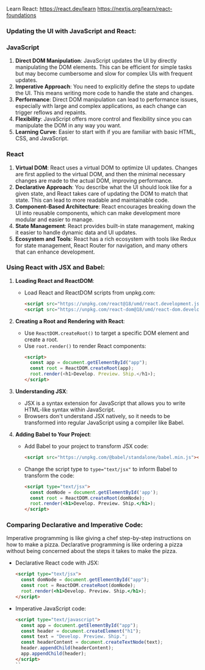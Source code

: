 Learn React:
https://react.dev/learn
https://nextjs.org/learn/react-foundations

### Updating the UI with JavaScript and React:

### JavaScript

1. **Direct DOM Manipulation**: JavaScript updates the UI by directly manipulating the DOM elements. This can be efficient for simple tasks but may become cumbersome and slow for complex UIs with frequent updates.
2. **Imperative Approach**: You need to explicitly define the steps to update the UI. This means writing more code to handle the state and changes.
3. **Performance**: Direct DOM manipulation can lead to performance issues, especially with large and complex applications, as each change can trigger reflows and repaints.
4. **Flexibility**: JavaScript offers more control and flexibility since you can manipulate the DOM in any way you want.
5. **Learning Curve**: Easier to start with if you are familiar with basic HTML, CSS, and JavaScript.

### React

1. **Virtual DOM**: React uses a virtual DOM to optimize UI updates. Changes are first applied to the virtual DOM, and then the minimal necessary changes are made to the actual DOM, improving performance.
2. **Declarative Approach**: You describe what the UI should look like for a given state, and React takes care of updating the DOM to match that state. This can lead to more readable and maintainable code.
3. **Component-Based Architecture**: React encourages breaking down the UI into reusable components, which can make development more modular and easier to manage.
4. **State Management**: React provides built-in state management, making it easier to handle dynamic data and UI updates.
5. **Ecosystem and Tools**: React has a rich ecosystem with tools like Redux for state management, React Router for navigation, and many others that can enhance development.

### Using React with JSX and Babel:

1. **Loading React and ReactDOM**:

   - Load React and ReactDOM scripts from unpkg.com:
     ```html
     <script src="https://unpkg.com/react@18/umd/react.development.js"></script>
     <script src="https://unpkg.com/react-dom@18/umd/react-dom.development.js"></script>
     ```

2. **Creating a Root and Rendering with React**:

   - Use `ReactDOM.createRoot()` to target a specific DOM element and create a root.
   - Use `root.render()` to render React components:
     ```html
     <script>
       const app = document.getElementById("app");
       const root = ReactDOM.createRoot(app);
       root.render(<h1>Develop. Preview. Ship.</h1>);
     </script>
     ```

3. **Understanding JSX**:

   - JSX is a syntax extension for JavaScript that allows you to write HTML-like syntax within JavaScript.
   - Browsers don't understand JSX natively, so it needs to be transformed into regular JavaScript using a compiler like Babel.

4. **Adding Babel to Your Project**:

   - Add Babel to your project to transform JSX code:
     ```html
     <script src="https://unpkg.com/@babel/standalone/babel.min.js"></script>
     ```
   - Change the script type to `type="text/jsx"` to inform Babel to transform the code:
     ```html
     <script type="text/jsx">
       const domNode = document.getElementById('app');
       const root = ReactDOM.createRoot(domNode);
       root.render(<h1>Develop. Preview. Ship.</h1>);
     </script>
     ```

### Comparing Declarative and Imperative Code:

Imperative programming is like giving a chef step-by-step instructions on how to make a pizza.
Declarative programming is like ordering a pizza without being concerned about the steps it takes to make the pizza.

- Declarative React code with JSX:

  ```html
  <script type="text/jsx">
    const domNode = document.getElementById("app");
    const root = ReactDOM.createRoot(domNode);
    root.render(<h1>Develop. Preview. Ship.</h1>);
  </script>
  ```

- Imperative JavaScript code:
  ```html
  <script type="text/javascript">
    const app = document.getElementById("app");
    const header = document.createElement("h1");
    const text = "Develop. Preview. Ship.";
    const headerContent = document.createTextNode(text);
    header.appendChild(headerContent);
    app.appendChild(header);
  </script>
  ``
  ```
